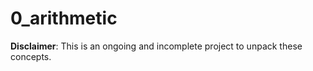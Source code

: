 # 0_arithmetic

**Disclaimer**: This is an ongoing and incomplete project to unpack these concepts.
